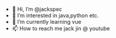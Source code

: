 - 👋 Hi, I’m @jackspec
- 👀 I’m interested in java,python etc.
- 🌱 I’m currently learning vue
- 📫 How to reach me jack jin @ youtube
